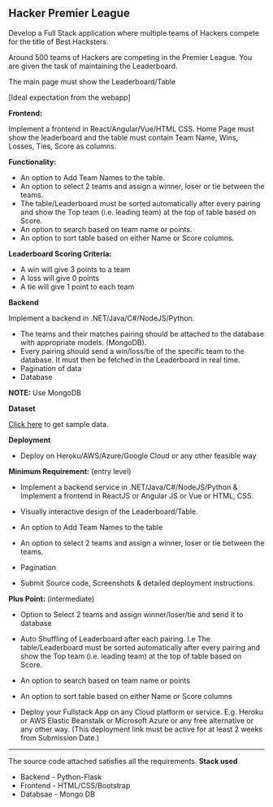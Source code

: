 ## Hacker Premier League

Develop a Full Stack application where multiple teams of Hackers compete for the title of Best Hacksters.

Around 500 teams of Hackers are competing in the Premier League. You are given the task of maintaining the Leaderboard.

The main page must show the Leaderboard/Table

[Ideal expectation from the webapp]

**Frontend:**

Implement a frontend in React/Angular/Vue/HTML CSS. Home Page must show the leaderboard and the table must contain Team Name, Wins, Losses, Ties, Score as columns.

**Functionality:**

- An option to Add Team Names to the table.
- An option to select 2 teams and assign a winner, loser or tie between the teams.
- The table/Leaderboard must be sorted automatically after every pairing and show the Top team (i.e. leading team) at the top of table based on Score.
- An option to search based on team name or points.
- An option to sort table based on either Name or Score columns.

**Leaderboard Scoring Criteria:**

- A win will give 3 points to a team
-  A loss will give 0 points
- A tie will give 1 point to each team

**Backend**

Implement a backend in .NET/Java/C#/NodeJS/Python.

- The teams and their matches pairing should be attached to the database with appropriate models. (MongoDB).
- Every pairing should send a win/loss/tie of the specific team to the database. It must then be fetched in the Leaderboard in real time.
- Pagination of data
- Database

**NOTE:** Use MongoDB

**Dataset**

[Click here](https://github.com/ajeeth-b/HackerPremierLeague/blob/main/dataset/data.json) to get sample data.


**Deployment**

- Deploy on Heroku/AWS/Azure/Google Cloud or any other feasible way

 

**Minimum Requirement:** (entry level)

- Implement a backend service in .NET/Java/C#/NodeJS/Python & Implement a frontend in ReactJS or Angular JS or Vue or HTML, CSS.

- Visually interactive design of the Leaderboard/Table.

- An option to Add Team Names to the table

- An option to select 2 teams and assign a winner, loser or tie between the teams.

- Pagination 

- Submit Source code, Screenshots & detailed deployment instructions.

 
**Plus Point:** (intermediate)

- Option to Select 2 teams and assign winner/loser/tie and send it to database

- Auto Shuffling of Leaderboard after each pairing. I.e The table/Leaderboard must be sorted automatically after every pairing and show the Top team (i.e. leading team) at the top of table based on Score.

- An option to search based on team name or points

- An option to sort table based on either Name or Score columns

- Deploy your Fullstack App on any Cloud platform or service. E.g. Heroku or AWS Elastic Beanstalk or Microsoft Azure or any free alternative or any other way. (This deployment link must be active for at least 2 weeks from Submission Date.)


___

The source code attached satisfies all the requirements.
**Stack used**
- Backend - Python-Flask 
- Frontend - HTML/CSS/Bootstrap
- Databsae - Mongo DB 
